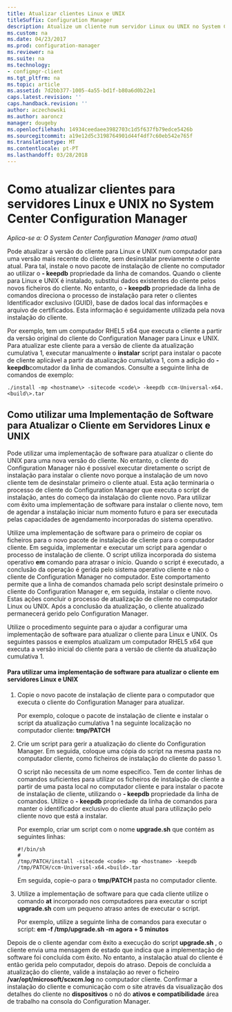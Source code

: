```yaml
---
title: Atualizar clientes Linux e UNIX
titleSuffix: Configuration Manager
description: Atualize um cliente num servidor Linux ou UNIX no System Center Configuration Manager.
ms.custom: na
ms.date: 04/23/2017
ms.prod: configuration-manager
ms.reviewer: na
ms.suite: na
ms.technology:
- configmgr-client
ms.tgt_pltfrm: na
ms.topic: article
ms.assetid: 7d2bb377-1005-4a55-bd1f-b80a6d0b22e1
caps.latest.revision: ''
caps.handback.revision: ''
author: aczechowski
ms.author: aaroncz
manager: dougeby
ms.openlocfilehash: 14934ceedaee3982703c1d5f637fb79edce5426b
ms.sourcegitcommit: a19e12d5c3198764901d44f4df7c60eb542e765f
ms.translationtype: MT
ms.contentlocale: pt-PT
ms.lasthandoff: 03/28/2018
---
```

# <a name="how-to-upgrade-clients-for-linux-and-unix-servers-in-system-center-configuration-manager"></a>Como atualizar clientes para servidores Linux e UNIX no System Center Configuration Manager

*Aplica-se a: O System Center Configuration Manager (ramo atual)*

Pode atualizar a versão do cliente para Linux e UNIX num computador para uma versão mais recente do cliente, sem desinstalar previamente o cliente atual. Para tal, instale o novo pacote de instalação de cliente no computador ao utilizar o **- keepdb** propriedade da linha de comandos. Quando o cliente para Linux e UNIX é instalado, substitui dados existentes do cliente pelos novos ficheiros do cliente. No entanto, o **- keepdb** propriedade da linha de comandos direciona o processo de instalação para reter o clientes Identificador exclusivo (GUID), base de dados local das informações e arquivo de certificados. Esta informação é seguidamente utilizada pela nova instalação do cliente.  

 Por exemplo, tem um computador RHEL5 x64 que executa o cliente a partir da versão original do cliente do Configuration Manager para Linux e UNIX. Para atualizar este cliente para a versão de cliente da atualização cumulativa 1, executar manualmente o **instalar** script para instalar o pacote de cliente aplicável a partir da atualização cumulativa 1, com a adição do **- keepdb**comutador da linha de comandos. Consulte a seguinte linha de comandos de exemplo:  

`./install -mp <hostname\> -sitecode <code\> -keepdb ccm-Universal-x64.<build\>.tar`  



## <a name="how-to-use-a-software-deployment-to-upgrade-the-client-on-linux-and-unix-servers"></a>Como utilizar uma Implementação de Software para Atualizar o Cliente em Servidores Linux e UNIX  
 Pode utilizar uma implementação de software para atualizar o cliente do UNIX para uma nova versão do cliente. No entanto, o cliente do Configuration Manager não é possível executar diretamente o script de instalação para instalar o cliente novo porque a instalação de um novo cliente tem de desinstalar primeiro o cliente atual. Esta ação terminaria o processo de cliente do Configuration Manager que executa o script de instalação, antes do começo da instalação do cliente novo. Para utilizar com êxito uma implementação de software para instalar o cliente novo, tem de agendar a instalação iniciar num momento futuro e para ser executada pelas capacidades de agendamento incorporadas do sistema operativo.  

 Utilize uma implementação de software para o primeiro de copiar os ficheiros para o novo pacote de instalação de cliente para o computador cliente. Em seguida, implementar e executar um script para agendar o processo de instalação de cliente. O script utiliza incorporada do sistema operativo **em** comando para atrasar o início. Quando o script é executado, a conclusão da operação é gerida pelo sistema operativo cliente e não o cliente de Configuration Manager no computador. Este comportamento permite que a linha de comandos chamada pelo script desinstale primeiro o cliente do Configuration Manager e, em seguida, instalar o cliente novo. Estas ações concluir o processo de atualização de cliente no computador Linux ou UNIX. Após a conclusão da atualização, o cliente atualizado permanecerá gerido pelo Configuration Manager.  

 Utilize o procedimento seguinte para o ajudar a configurar uma implementação de software para atualizar o cliente para Linux e UNIX. Os seguintes passos e exemplos atualizam um computador RHEL5 x64 que executa a versão inicial do cliente para a versão de cliente da atualização cumulativa 1.  

#### <a name="to-use-a-software-deployment-to-upgrade-the-client-on-linux-and-unix-servers"></a>Para utilizar uma implementação de software para atualizar o cliente em servidores Linux e UNIX  

1.  Copie o novo pacote de instalação de cliente para o computador que executa o cliente do Configuration Manager para atualizar.  

     Por exemplo, coloque o pacote de instalação de cliente e instalar o script da atualização cumulativa 1 na seguinte localização no computador cliente: **tmp/PATCH**  

2.  Crie um script para gerir a atualização do cliente do Configuration Manager. Em seguida, coloque uma cópia do script na mesma pasta no computador cliente, como ficheiros de instalação do cliente do passo 1.  

     O script não necessita de um nome específico. Tem de conter linhas de comandos suficientes para utilizar os ficheiros de instalação de cliente a partir de uma pasta local no computador cliente e para instalar o pacote de instalação de cliente, utilizando o **- keepdb** propriedade da linha de comandos. Utilize o **- keepdb** propriedade da linha de comandos para manter o identificador exclusivo do cliente atual para utilização pelo cliente novo que está a instalar.  

     Por exemplo, criar um script com o nome **upgrade.sh** que contém as seguintes linhas:  

    ```  
    #!/bin/sh  
    #  
    /tmp/PATCH/install -sitecode <code> -mp <hostname> -keepdb /tmp/PATCH/ccm-Universal-x64.<build>.tar  

    ```  

     Em seguida, copie-o para o **tmp/PATCH** pasta no computador cliente.

3.  Utilize a implementação de software para que cada cliente utilize o comando **at** incorporado nos computadores para executar o script **upgrade.sh** com um pequeno atraso antes de executar o script.  

     Por exemplo, utilize a seguinte linha de comandos para executar o script: **em -f /tmp/upgrade.sh -m agora + 5 minutos**  

 Depois de o cliente agendar com êxito a execução do script **upgrade.sh** , o cliente envia uma mensagem de estado que indica que a implementação de software foi concluída com êxito. No entanto, a instalação atual do cliente é então gerida pelo computador, depois do atraso. Depois de concluída a atualização do cliente, valide a instalação ao rever o ficheiro **/var/opt/microsoft/scxcm.log** no computador cliente. Confirmar a instalação do cliente e comunicação com o site através da visualização dos detalhes do cliente no **dispositivos** o nó do **ativos e compatibilidade** área de trabalho na consola do Configuration Manager.  
